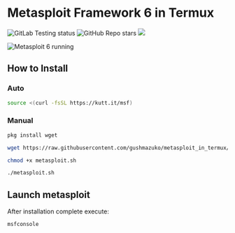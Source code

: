 # Metasploit Framework 6 in Termux
![GitLab Testing status](https://gitlab.com/gushmazuko/metasploit_in_termux/badges/feature/gitlab-ci/pipeline.svg) ![GitHub Repo stars](https://img.shields.io/github/stars/gushmazuko/metasploit_in_termux?style=social) ![](https://img.shields.io/badge/GitLab-Mirror-succes?link=https://gitlab.com/gushmazuko/metasploit_in_termux)

![Metasploit 6 running](https://i.imgur.com/yLFQhvP.png)

## How to Install
### Auto
```bash
source <(curl -fsSL https://kutt.it/msf)
```

### Manual
```bash
pkg install wget

wget https://raw.githubusercontent.com/gushmazuko/metasploit_in_termux/master/metasploit.sh

chmod +x metasploit.sh

./metasploit.sh
```

## Launch metasploit
After installation complete execute:
```bash
msfconsole
```
